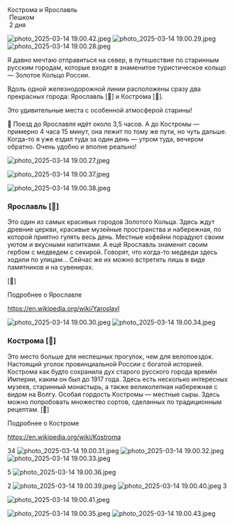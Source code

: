 <link rel="stylesheet" href="../assets-custom/css/style-markdown.css">
<div class="cover-container" style="background-image: url('kostroma-ipatevsky.jpg');     background-position-y: 30%;">
	<div class="cover-text">
		<div class="cover-title">
            Кострома и Ярославль
        </div>
		<div class="cover-description">
			<div>
                <img class="cover-icon" src="../assets-custom/icon-footsteps.png" loading="lazy" alt="" />
                <span>Пешком</span>
            </div>
            <div>
                <img class="cover-icon" loading="lazy" src="../assets-custom/icon-time.png" alt=""  />
                <span>2 дня</span>
            </div>
		</div>
	</div>
</div>

<div id="map"></div>


![photo_2025-03-14 19.00.42.jpeg](imgs/photo_2025-03-14%2019.00.42.jpeg)
![photo_2025-03-14 19.00.29.jpeg](imgs/photo_2025-03-14%2019.00.29.jpeg)
![photo_2025-03-14 19.00.28.jpeg](imgs/photo_2025-03-14%2019.00.28.jpeg)


Я давно мечтаю отправиться на север, в путешествие по старинным русским городам, которые входят в знаменитое туристическое кольцо — Золотое Кольцо России.

Вдоль одной железнодорожной линии расположены сразу два прекрасных города: Ярославль [🐻] и Кострома [🧀].

Это удивительные места с особенной атмосферой старины!

🚂 Поезд до Ярославля идёт около 3,5 часов.
А до Костромы — примерно 4 часа 15 минут, она лежит по тому же пути, но чуть дальше.
Когда-то я уже ездил туда за один день — утром туда, вечером обратно. Очень удобно и вполне реально!

![photo_2025-03-14 19.00.27.jpeg](imgs/photo_2025-03-14%2019.00.27.jpeg)

![photo_2025-03-14 19.00.37.jpeg](imgs/photo_2025-03-14%2019.00.37.jpeg)

![photo_2025-03-14 19.00.38.jpeg](imgs/photo_2025-03-14%2019.00.38.jpeg)


### Ярославль [🐻]

Это один из самых красивых городов Золотого Кольца.
Здесь ждут древние церкви, красивые музейные пространства и набережная, по которой приятно гулять весь день.
Местные кофейни порадуют своим уютом и вкусными напитками.
А ещё Ярославль знаменит своим гербом с медведем с секирой. Говорят, что когда-то медведи здесь ходили по улицам… Сейчас же их можно встретить лишь в виде памятников и на сувенирах.

[🐻]

Подробнее о Ярославле

https://en.wikipedia.org/wiki/Yaroslavl


![photo_2025-03-14 19.00.30.jpeg](imgs/photo_2025-03-14%2019.00.30.jpeg)
![photo_2025-03-14 19.00.34.jpeg](imgs/photo_2025-03-14%2019.00.34.jpeg)

### Кострома [🧀]

Это место больше для неспешных прогулок, чем для велопоездок.
Настоящий уголок провинциальной России с богатой историей.
Кострома как будто сохранила дух старого русского города времён Империи, каким он был до 1917 года.
Здесь есть несколько интересных музеев, старинный монастырь, а также великолепная набережная с видом на Волгу.
Особая гордость Костромы — местные сыры. Здесь можно попробовать множество сортов, сделанных по традиционным рецептам.
[🧀]


Подробнее о Костроме

https://en.wikipedia.org/wiki/Kostroma




34
![photo_2025-03-14 19.00.31.jpeg](imgs/photo_2025-03-14%2019.00.31.jpeg)
![photo_2025-03-14 19.00.32.jpeg](imgs/photo_2025-03-14%2019.00.32.jpeg)
![photo_2025-03-14 19.00.33.jpeg](imgs/photo_2025-03-14%2019.00.33.jpeg)

5
![photo_2025-03-14 19.00.36.jpeg](imgs/photo_2025-03-14%2019.00.36.jpeg)

2
![photo_2025-03-14 19.00.39.jpeg](imgs/photo_2025-03-14%2019.00.39.jpeg)
![photo_2025-03-14 19.00.40.jpeg](imgs/photo_2025-03-14%2019.00.40.jpeg)
3

![photo_2025-03-14 19.00.41.jpeg](imgs/photo_2025-03-14%2019.00.41.jpeg)

![photo_2025-03-14 19.00.35.jpeg](imgs/photo_2025-03-14%2019.00.35.jpeg)
![photo_2025-03-14 19.00.43.jpeg](imgs/photo_2025-03-14%2019.00.43.jpeg)








<link href="https://api.mapbox.com/mapbox-gl-js/v3.10.0/mapbox-gl.css" rel="stylesheet">
<script src="https://api.mapbox.com/mapbox-gl-js/v3.10.0/mapbox-gl.js"></script>
<script src="https://cdn.jsdelivr.net/npm/js-yaml@4.1.0/dist/js-yaml.min.js"></script>
<script src="../assets-custom/js/cozy-journey.js"></script>
<script>architectMap({
    tracks: [
        {path: 'kostroma-bus.gpx', color: 'blue'},
        {path: 'yaroslavl-bus.gpx', color: 'blue'},
        {path: 'kostroma-hike.gpx'},
        {path: 'kostroma-sloboda-hike.gpx'},
        {path: 'yaroslavl-hike.gpx'}],
    points: 'points.yaml',
    zoom: 5.25,
    center: [39.34453, 56.25837],
    fitDuration: 9000
});
</script>